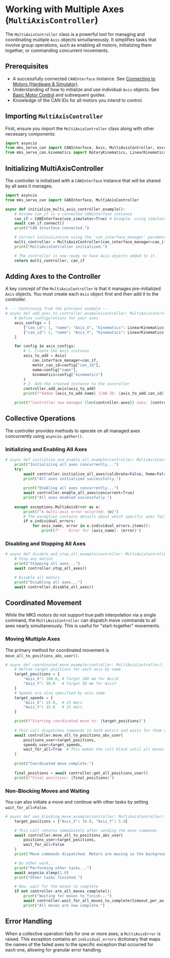 # Working with Multiple Axes (`MultiAxisController`)

The `MultiAxisController` class is a powerful tool for managing and coordinating multiple `Axis` objects simultaneously. It simplifies tasks that involve group operations, such as enabling all motors, initializing them together, or commanding concurrent movements.

## Prerequisites

- A successfully connected `CANInterface` instance. See [Connecting to Motors (Hardware & Simulator)](./connecting.md).
- Understanding of how to initialize and use individual `Axis` objects. See [Basic Motor Control](./basic_control.md) and subsequent guides.
- Knowledge of the CAN IDs for all motors you intend to control.

## Importing `MultiAxisController`

First, ensure you import the `MultiAxisController` class along with other necessary components:

```python
import asyncio
from mks_servo_can import CANInterface, Axis, MultiAxisController, exceptions, const
from mks_servo_can.kinematics import RotaryKinematics, LinearKinematics
```

## Initializing MultiAxisController

The controller is initialized with a `CANInterface` instance that will be shared by all axes it manages.

```python
import asyncio
from mks_servo_can import CANInterface, MultiAxisController

async def initialize_multi_axis_controller_example():
    # Assume can_if is a connected CANInterface instance
    can_if = CANInterface(use_simulator=True) # Example: using simulator
    await can_if.connect()
    print("CAN Interface connected.")

    # Correct initialization using the 'can_interface_manager' parameter
    multi_controller = MultiAxisController(can_interface_manager=can_if)
    print("MultiAxisController initialized.")

    # The controller is now ready to have Axis objects added to it.
    return multi_controller, can_if
```

## Adding Axes to the Controller

A key concept of the `MultiAxisController` is that it manages pre-initialized `Axis` objects. You must create each `Axis` object first and then add it to the controller.

```python
# --- Continuing from the previous example ---
# async def add_axes_to_controller_example(controller: MultiAxisController, can_if: CANInterface):
    # Define configurations for your axes
    axis_configs = [
        {"can_id": 1, "name": "Axis_X", "kinematics": LinearKinematics(pitch=10.0, steps_per_revolution=const.ENCODER_PULSES_PER_REVOLUTION)},
        {"can_id": 2, "name": "Axis_Y", "kinematics": LinearKinematics(pitch=10.0, steps_per_revolution=const.ENCODER_PULSES_PER_REVOLUTION)},
    ]

    for config in axis_configs:
        # 1. Create the Axis instance
        axis_to_add = Axis(
            can_interface_manager=can_if,
            motor_can_id=config["can_id"],
            name=config["name"],
            kinematics=config["kinematics"]
        )
        # 2. Add the created instance to the controller
        controller.add_axis(axis_to_add)
        print(f"Added {axis_to_add.name} (CAN ID: {axis_to_add.can_id}) to the controller.")

    print(f"Controller now manages {len(controller.axes)} axes: {controller.axis_names}")
```

## Collective Operations

The controller provides methods to operate on all managed axes concurrently using `asyncio.gather()`.

### Initializing and Enabling All Axes

```python
# async def initialize_and_enable_all_example(controller: MultiAxisController):
    print("Initializing all axes concurrently...")
    try:
        await controller.initialize_all_axes(calibrate=False, home=False, concurrent=True)
        print("All axes initialized successfully.")
        
        print("Enabling all axes concurrently...")
        await controller.enable_all_axes(concurrent=True)
        print("All axes enabled successfully.")
        
    except exceptions.MultiAxisError as e:
        print(f"A multi-axis error occurred: {e}")
        # The exception contains details about which specific axes failed
        if e.individual_errors:
            for axis_name, error in e.individual_errors.items():
                print(f"  - Error for {axis_name}: {error}")
```

### Disabling and Stopping All Axes

```python
# async def disable_and_stop_all_example(controller: MultiAxisController):
    # Stop any motion
    print("Stopping all axes...")
    await controller.stop_all_axes()

    # Disable all motors
    print("Disabling all axes...")
    await controller.disable_all_axes()
```

## Coordinated Movement

While the MKS motors do not support true path interpolation via a single command, the `MultiAxisController` can dispatch move commands to all axes nearly simultaneously. This is useful for "start-together" movements.

### Moving Multiple Axes

The primary method for coordinated movement is `move_all_to_positions_abs_user()`.

```python
# async def coordinated_move_example(controller: MultiAxisController):
    # Define target positions for each axis by name
    target_positions = {
        "Axis_X": 100.0, # Target 100 mm for AxisX
        "Axis_Y": 50.0   # Target 50 mm for AxisY
    }
    # Speeds are also specified by axis name
    target_speeds = {
        "Axis_X": 25.0,  # 25 mm/s
        "Axis_Y": 15.0   # 15 mm/s
    }

    print(f"Starting coordinated move to: {target_positions}")
    
    # This call dispatches commands to both motors and waits for them all to finish.
    await controller.move_all_to_positions_abs_user(
        positions_user=target_positions,
        speeds_user=target_speeds,
        wait_for_all=True  # This makes the call block until all moves are done
    )
    
    print("Coordinated move complete.")
    
    final_positions = await controller.get_all_positions_user()
    print(f"Final positions: {final_positions}")
```

### Non-Blocking Moves and Waiting

You can also initiate a move and continue with other tasks by setting `wait_for_all=False`.

```python
# async def non_blocking_move_example(controller: MultiAxisController):
    target_positions = {"Axis_X": 10.0, "Axis_Y": 5.0}

    # This call returns immediately after sending the move commands
    await controller.move_all_to_positions_abs_user(
        positions_user=target_positions,
        wait_for_all=False
    )
    print("Move commands dispatched. Motors are moving in the background.")

    # Do other work...
    print("Performing other tasks...")
    await asyncio.sleep(1.0)
    print("Other tasks finished.")

    # Now, wait for the moves to complete
    if not controller.are_all_moves_complete():
        print("Waiting for moves to finish...")
        await controller.wait_for_all_moves_to_complete(timeout_per_axis=30.0)
        print("All moves are now complete.")
```

## Error Handling

When a collective operation fails for one or more axes, a `MultiAxisError` is raised. This exception contains an `individual_errors` dictionary that maps the names of the failed axes to the specific exception that occurred for each one, allowing for granular error handling.